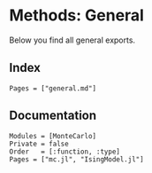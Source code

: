 # Methods: General

Below you find all general exports.

## Index

```@index
Pages = ["general.md"]
```

## Documentation

```@autodocs
Modules = [MonteCarlo]
Private = false
Order   = [:function, :type]
Pages = ["mc.jl", "IsingModel.jl"]
```